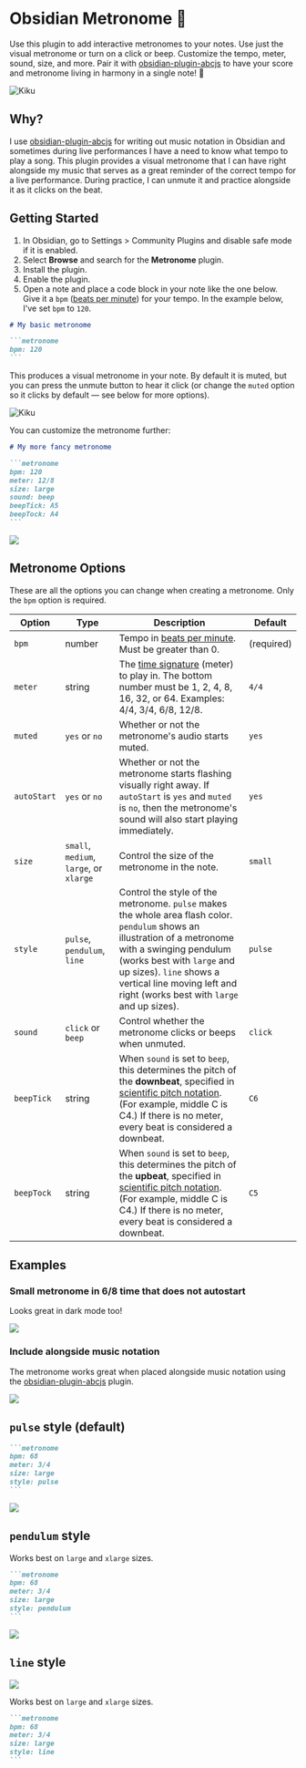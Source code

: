 # Obsidian Metronome 🎵

Use this plugin to add interactive metronomes to your notes. Use just the visual metronome or turn on a click or beep. Customize the tempo, meter, sound, size, and more. Pair it with [obsidian-plugin-abcjs](https://github.com/TilBlechschmidt/obsidian-plugin-abcjs) to have your score and metronome living in harmony in a single note! 🎵

![Kiku](images/demo-1.gif)

## Why?

I use [obsidian-plugin-abcjs](https://github.com/TilBlechschmidt/obsidian-plugin-abcjs) for writing out music notation in Obsidian and sometimes during live performances I have a need to know what tempo to play a song. This plugin provides a visual metronome that I can have right alongside my music that serves as a great reminder of the correct tempo for a live performance. During practice, I can unmute it and practice alongside it as it clicks on the beat.

## Getting Started

1. In Obsidian, go to Settings > Community Plugins and disable safe mode if it is enabled.
1. Select **Browse** and search for the **Metronome** plugin.
1. Install the plugin.
1. Enable the plugin.
1. Open a note and place a code block in your note like the one below. Give it a `bpm` ([beats per minute](https://en.wikipedia.org/wiki/Tempo)) for your tempo. In the example below, I've set `bpm` to `120`.

````markdown
# My basic metronome

```metronome
bpm: 120
```
````

This produces a visual metronome in your note. By default it is muted, but you can press the unmute button to hear it click (or change the `muted` option so it clicks by default &mdash; see below for more options).

![Kiku](images/demo-2.gif)

You can customize the metronome further:

````markdown
# My more fancy metronome

```metronome
bpm: 120
meter: 12/8
size: large
sound: beep
beepTick: A5
beepTock: A4
```
````

![](images/demo-3.gif)

## Metronome Options

These are all the options you can change when creating a metronome. Only the `bpm` option is required.

| Option      | Type                                    | Description                                                                                                                                                                                                                                                                               | Default    |
| ----------- | --------------------------------------- | ----------------------------------------------------------------------------------------------------------------------------------------------------------------------------------------------------------------------------------------------------------------------------------------- | ---------- |
| `bpm`       | number                                  | Tempo in [beats per minute](https://en.wikipedia.org/wiki/Tempo). Must be greater than 0.                                                                                                                                                                                                 | (required) |
| `meter`     | string                                  | The [time signature](https://en.wikipedia.org/wiki/Time_signature) (meter) to play in. The bottom number must be 1, 2, 4, 8, 16, 32, or 64. Examples: 4/4, 3/4, 6/8, 12/8.                                                                                                                | `4/4`      |
| `muted`     | `yes` or `no`                           | Whether or not the metronome's audio starts muted.                                                                                                                                                                                                                                        | `yes`      |
| `autoStart` | `yes` or `no`                           | Whether or not the metronome starts flashing visually right away. If `autoStart` is `yes` and `muted` is `no`, then the metronome's sound will also start playing immediately.                                                                                                            | `yes`      |
| `size`      | `small`, `medium`, `large`, or `xlarge` | Control the size of the metronome in the note.                                                                                                                                                                                                                                            | `small`    |
| `style`     | `pulse`, `pendulum`, `line`             | Control the style of the metronome. `pulse` makes the whole area flash color. `pendulum` shows an illustration of a metronome with a swinging pendulum (works best with `large` and up sizes). `line` shows a vertical line moving left and right (works best with `large` and up sizes). | `pulse`    |
| `sound`     | `click` or `beep`                       | Control whether the metronome clicks or beeps when unmuted.                                                                                                                                                                                                                               | `click`    |
| `beepTick`  | string                                  | When `sound` is set to `beep`, this determines the pitch of the **downbeat**, specified in [scientific pitch notation](https://en.wikipedia.org/wiki/Scientific_pitch_notation). (For example, middle C is C4.) If there is no meter, every beat is considered a downbeat.                | `C6`       |
| `beepTock`  | string                                  | When `sound` is set to `beep`, this determines the pitch of the **upbeat**, specified in [scientific pitch notation](https://en.wikipedia.org/wiki/Scientific_pitch_notation). (For example, middle C is C4.) If there is no meter, every beat is considered a downbeat.                  | `C5`       |

## Examples

### Small metronome in 6/8 time that does not autostart

Looks great in dark mode too!

![](images/demo-4.gif)

### Include alongside music notation

The metronome works great when placed alongside music notation using the [obsidian-plugin-abcjs](https://github.com/TilBlechschmidt/obsidian-plugin-abcjs) plugin.

![](images/demo-5.gif)

## `pulse` style (default)

````markdown
```metronome
bpm: 68
meter: 3/4
size: large
style: pulse
```
````

![](images/demo-6.gif)

## `pendulum` style

Works best on `large` and `xlarge` sizes.

````markdown
```metronome
bpm: 68
meter: 3/4
size: large
style: pendulum
```
````

![](images/demo-7.gif)

## `line` style

![](images/demo-8.gif)

Works best on `large` and `xlarge` sizes.

````markdown
```metronome
bpm: 68
meter: 3/4
size: large
style: line
```
````
